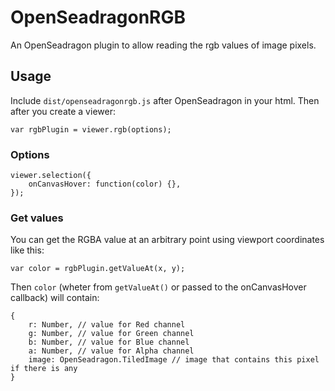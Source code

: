 # OpenSeadragonRGB

An OpenSeadragon plugin to allow reading the rgb values of image pixels.

## Usage

Include `dist/openseadragonrgb.js` after OpenSeadragon in your html. Then after you create a viewer:

    var rgbPlugin = viewer.rgb(options);

### Options

    viewer.selection({
        onCanvasHover: function(color) {},
    });

### Get values

You can get the RGBA value at an arbitrary point using viewport coordinates like this:

    var color = rgbPlugin.getValueAt(x, y);

Then `color` (wheter from `getValueAt()` or passed to the onCanvasHover callback) will contain:

    {
        r: Number, // value for Red channel
        g: Number, // value for Green channel
        b: Number, // value for Blue channel
        a: Number, // value for Alpha channel
        image: OpenSeadragon.TiledImage // image that contains this pixel if there is any
    }
